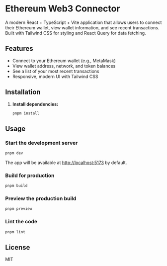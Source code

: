 # Ethereum Web3 Connector

A modern React + TypeScript + Vite application that allows users to connect their Ethereum wallet, view wallet information, and see recent transactions. Built with Tailwind CSS for styling and React Query for data fetching.

## Features

- Connect to your Ethereum wallet (e.g., MetaMask)
- View wallet address, network, and token balances
- See a list of your most recent transactions
- Responsive, modern UI with Tailwind CSS

## Installation

1. **Install dependencies:**
   ```sh
   pnpm install
   ```

## Usage

### Start the development server

```sh
pnpm dev
```

The app will be available at [http://localhost:5173](http://localhost:5173) by default.

### Build for production

```sh
pnpm build
```

### Preview the production build

```sh
pnpm preview
```

### Lint the code

```sh
pnpm lint
```

## License

MIT
